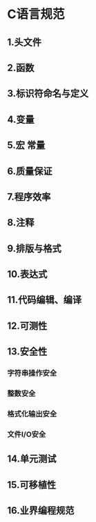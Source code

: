 # C语言规范

## 1.头文件

## 2.函数


## 3.标识符命名与定义


## 4.变量


## 5.宏 常量

## 6.质量保证

## 7.程序效率

## 8.注释

## 9.排版与格式

## 10.表达式

## 11.代码编辑、编译


## 12.可测性

## 13.安全性

### 字符串操作安全
### 整数安全
### 格式化输出安全
### 文件I/O安全

## 14.单元测试

## 15.可移植性


## 16.业界编程规范






